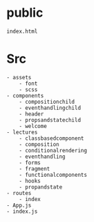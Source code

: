 # public
    index.html
# Src
    - assets
        - font
        - scss
    - components
        - compositionchild
        - eventhandlingchild
        - header
        - propsandstatechild
        - welcome
    - lectures
        - classbasedcomponent
        - composition
        - conditionalrendering
        - eventhandling
        - forms
        - fragment
        - functionalcomponents
        - hooks
        - propandstate
    - routes
        - index
    - App.js
    - index.js